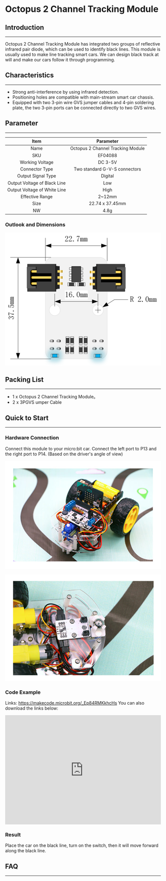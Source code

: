 # Octopus 2 Channel Tracking Module 

## Introduction
---
Octopus 2 Channel Tracking Module has integrated two groups of reflective infrared pair diode, which can be used to identify black lines. This module is usually used to make line tracking smart cars. We can design black track at will and make our cars follow it through programming. 

## Characteristics
---
- Strong anti-interference by using infrared detection.
- Positioning holes are compatible with main-stream smart car chassis.
- Equipped with two 3-pin wire GVS jumper cables and 4-pin soldering plate,  the two 3-pin ports can be connected directly to two GVS wires.

## Parameter
---
Item | Parameter 
:-: | :-: 
Name|Octopus 2 Channel Tracking Module
SKU|EF04088
Working Voltage|DC 3-5V
Connector Type|Two standard G-V-S connectors
Output Signal Type|Digital
Output Voltage of Black Line|Low
Output Voltage of White Line|High
Effective Range|2~12mm
Size|22.74 x 37.45mm
NW|4.8g

### Outlook and Dimensions
![](./images/u76NzbX.png)

## Packing List
---
- 1 x Octopus 2 Channel Tracking Module。
- 2 x 3PGVS umper Cable

## Quick to Start
---
### Hardware Connection
Connect this module to your micro:bit car.
Connect the left port to P13 and the right port to P14. (Based on the driver's angle of view)

![](./images/iNdkjrq.jpg) 

![](./images/Y7tolMD.jpg)

### Code Example
Links: https://makecode.microbit.org/_Ep84RMKkhcHs
You can also download the links below:

<div style="position:relative;height:0;padding-bottom:70%;overflow:hidden;"><iframe style="position:absolute;top:0;left:0;width:100%;height:100%;" src="https://makecode.microbit.org/#pub:_Ep84RMKkhcHs" frameborder="0" sandbox="allow-popups allow-forms allow-scripts allow-same-origin"></iframe></div>

### Result
Place the car on the black line, turn on the switch, then it will move forward along the black line.

## FAQ
---
